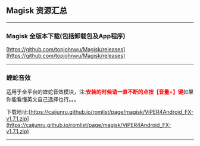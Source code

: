 ## Magisk 资源汇总

<hr>

### Magisk 全版本下载(包括卸载包及App程序)

[https://github.com/topjohnwu/Magisk/releases](https://github.com/topjohnwu/Magisk/releases)

<hr>

### 蝰蛇音效

适用于全平台的蝰蛇音效模块，注:<b style="color:red">安装的时候请一直不断的点按【音量+】键</b>如果你能看懂英文自己选择也行。。。

下载地址:[https://caijunru.github.io/romlist/page/magisk/ViPER4Android_FX-v1.7.1.zip](https://caijunru.github.io/romlist/page/magisk/ViPER4Android_FX-v1.7.1.zip)

<hr>
